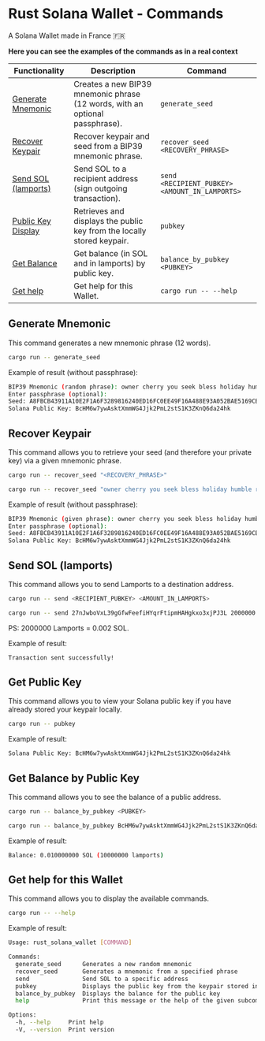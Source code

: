 # Rust Solana Wallet - Commands


A Solana Wallet made in France 🇫🇷

**Here you can see the examples of the commands as in a real context**


| Functionality | Description | Command |
|---------------|-------------|---------|
| [Generate Mnemonic](#generate-mnemonic) | Creates a new BIP39 mnemonic phrase (12 words, with an optional passphrase). | `generate_seed` |
| [Recover Keypair](#recover-keypair) | Recover keypair and seed from a BIP39 mnemonic phrase. | `recover_seed <RECOVERY_PHRASE>` |
| [Send SOL (lamports)](#send-sol-lamports) | Send SOL to a recipient address (sign outgoing transaction). | `send <RECIPIENT_PUBKEY> <AMOUNT_IN_LAMPORTS>` |
| [Public Key Display](#get-public-key) | Retrieves and displays the public key from the locally stored keypair. | `pubkey` |
| [Get Balance](#get-balance-by-public-key) | Get balance (in SOL and in lamports) by public key. | `balance_by_pubkey <PUBKEY>` |
| [Get help](#get-help-for-this-wallet) | Get help for this Wallet. | `cargo run -- --help` |


## Generate Mnemonic

This command generates a new mnemonic phrase (12 words).

```bash
cargo run -- generate_seed
```

Example of result (without passphrase):

```bash
BIP39 Mnemonic (random phrase): owner cherry you seek bless holiday humble rare orchard tennis cycle solid
Enter passphrase (optional):
Seed: A8FBCB43911A10E2F1A6F3289816240ED16FC0EE49F16A488E93A052BAE5169CB8E4EBAF8BC9D0F4545C5108CF11745D247582A0FD28A3095DE2A4CA28C457B5
Solana Public Key: BcHM6w7ywAsktXmmWG4Jjk2PmL2stS1K3ZKnQ6da24hk
```


## Recover Keypair

This command allows you to retrieve your seed (and therefore your private key) via a given mnemonic phrase.

```bash
cargo run -- recover_seed "<RECOVERY_PHRASE>"
```

```bash
cargo run -- recover_seed "owner cherry you seek bless holiday humble rare orchard tennis cycle solid"
```

Example of result (without passphrase):

```bash
BIP39 Mnemonic (given phrase): owner cherry you seek bless holiday humble rare orchard tennis cycle solid
Enter passphrase (optional):
Seed: A8FBCB43911A10E2F1A6F3289816240ED16FC0EE49F16A488E93A052BAE5169CB8E4EBAF8BC9D0F4545C5108CF11745D247582A0FD28A3095DE2A4CA28C457B5
Solana Public Key: BcHM6w7ywAsktXmmWG4Jjk2PmL2stS1K3ZKnQ6da24hk
```


## Send SOL (lamports)

This command allows you to send Lamports to a destination address.

```bash
cargo run -- send <RECIPIENT_PUBKEY> <AMOUNT_IN_LAMPORTS>
```

```bash
cargo run -- send 27nJwboVxL39gGfwFeefiHYqrFtipmHAHgkxo3xjPJ3L 2000000
```

PS: 2000000 Lamports = 0.002 SOL.

Example of result:

```bash
Transaction sent successfully!
```


## Get Public Key

This command allows you to view your Solana public key if you have already stored your keypair locally.

```bash
cargo run -- pubkey
```

Example of result:

```bash
Solana Public Key: BcHM6w7ywAsktXmmWG4Jjk2PmL2stS1K3ZKnQ6da24hk
```


## Get Balance by Public Key

This command allows you to see the balance of a public address.

```bash
cargo run -- balance_by_pubkey <PUBKEY>
```

```bash
cargo run -- balance_by_pubkey BcHM6w7ywAsktXmmWG4Jjk2PmL2stS1K3ZKnQ6da24hk
```

Example of result:

```bash
Balance: 0.010000000 SOL (10000000 lamports)
```


## Get help for this Wallet

This command allows you to display the available commands.

```bash
cargo run -- --help
```

Example of result:

```bash
Usage: rust_solana_wallet [COMMAND]

Commands:
  generate_seed      Generates a new random mnemonic
  recover_seed       Generates a mnemonic from a specified phrase
  send               Send SOL to a specific address
  pubkey             Displays the public key from the keypair stored in file
  balance_by_pubkey  Displays the balance for the public key
  help               Print this message or the help of the given subcommand(s)

Options:
  -h, --help     Print help
  -V, --version  Print version
```
